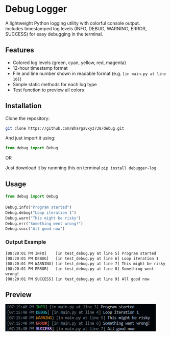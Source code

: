 # Debug Logger

A lightweight Python logging utility with colorful console output.  
Includes timestamped log levels (INFO, DEBUG, WARNING, ERROR, SUCCESS) for easy debugging in the terminal.

## Features
- Colored log levels (green, cyan, yellow, red, magenta)
- 12-hour timestamp format
- File and line number shown in readable format (e.g. `[in main.py at line 10]`)
- Simple static methods for each log type
- Test function to preview all colors

## Installation
Clone the repository:

```bash
git clone https://github.com/Bhargavxyz738/debug.git
````

And just import it using:

```python
from debug import Debug
```
OR

Just download it by runnning this on terminal `pip install debugger-log`
## Usage

```python
from debug import Debug

Debug.info("Program started")
Debug.debug("Loop iteration 1")
Debug.warn("This might be risky")
Debug.err("Something went wrong!")
Debug.succ("All good now")
```

### Output Example

```
[08:20:01 PM INFO]    [in test_debug.py at line 5] Program started
[08:20:01 PM DEBUG]   [in test_debug.py at line 6] Loop iteration 1
[08:20:01 PM WARNING] [in test_debug.py at line 7] This might be risky
[08:20:01 PM ERROR]   [in test_debug.py at line 8] Something went wrong!
[08:20:01 PM SUCCESS] [in test_debug.py at line 9] All good now
```

## Preview

![Preview](images/image.png)
